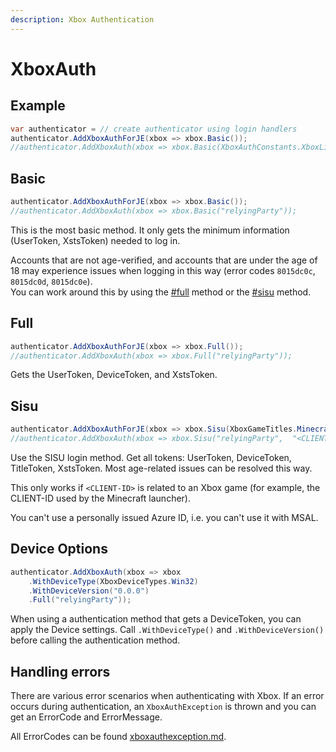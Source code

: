 ```yaml
---
description: Xbox Authentication
---
```


# XboxAuth

## Example

```csharp
var authenticator = // create authenticator using login handlers
authenticator.AddXboxAuthForJE(xbox => xbox.Basic());
//authenticator.AddXboxAuth(xbox => xbox.Basic(XboxAuthConstants.XboxLiveRelyingParty)); // same code
```

## Basic

```csharp
authenticator.AddXboxAuthForJE(xbox => xbox.Basic());
//authenticator.AddXboxAuth(xbox => xbox.Basic("relyingParty"));
```

This is the most basic method. It only gets the minimum information (UserToken, XstsToken) needed to log in.

Accounts that are not age-verified, and accounts that are under the age of 18 may experience issues when logging in this way (error codes `8015dc0c`, `8015dc0d`, `8015dc0e`).\
You can work around this by using the [#full](xboxauth.md#full "mention") method or the [#sisu](xboxauth.md#sisu "mention") method.

## Full

```csharp
authenticator.AddXboxAuthForJE(xbox => xbox.Full());
//authenticator.AddXboxAuth(xbox => xbox.Full("relyingParty"));
```

Gets the UserToken, DeviceToken, and XstsToken.

## Sisu

```csharp
authenticator.AddXboxAuthForJE(xbox => xbox.Sisu(XboxGameTitles.MinecraftJava));
//authenticator.AddXboxAuth(xbox => xbox.Sisu("relyingParty",  "<CLIENT-ID>"));
```

Use the SISU login method. Get all tokens: UserToken, DeviceToken, TitleToken, XstsToken. Most age-related issues can be resolved this way.

This only works if `<CLIENT-ID>` is related to an Xbox game (for example, the CLIENT-ID used by the Minecraft launcher).

You can't use a personally issued Azure ID, i.e. you can't use it with MSAL.

## Device Options

```csharp
authenticator.AddXboxAuth(xbox => xbox
    .WithDeviceType(XboxDeviceTypes.Win32)
    .WithDeviceVersion("0.0.0")
    .Full("relyingParty"));
```

When using a authentication method that gets a DeviceToken, you can apply the Device settings. Call `.WithDeviceType()` and `.WithDeviceVersion()` before calling the authentication method.

## Handling errors

There are various error scenarios when authenticating with Xbox. If an error occurs during authentication, an `XboxAuthException` is thrown and you can get an ErrorCode and ErrorMessage.

All ErrorCodes can be found [xboxauthexception.md](xboxauthexception.md "mention").
